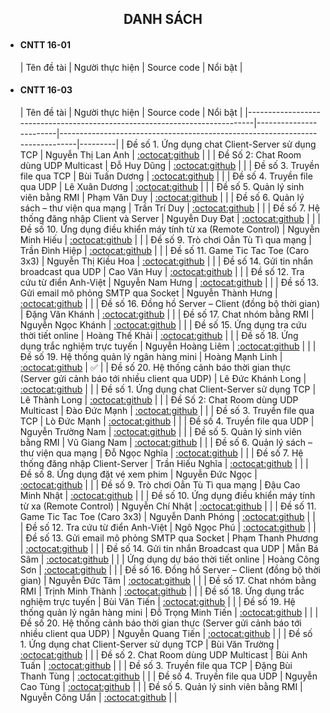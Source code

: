 <h2 align="center">
    DANH SÁCH
</h2>

- #### CNTT 16-01
    | Tên đề tài             | Người thực hiện     | Source code     | Nổi bật     |

- #### CNTT 16-03
    | Tên đề tài                                                                 | Người thực hiện        | Source code                                                                 | Nổi bật |
|----------------------------------------------------------------------------|------------------------|------------------------------------------------------------------------------|---------|
| Đề số 1. Ứng dụng chat Client-Server sử dụng TCP                           | Nguyễn Thị Lan Anh     | [:octocat:github](https://github.com/lanh240224/LapTrinhMang)                |         |
| Đề Số 2: Chat Room dùng UDP Multicast                                      | Đỗ Huy Dũng            | [:octocat:github](https://github.com/dungchay/LapTrinhMangBTL.git)           |         |
| Đề số 3. Truyền file qua TCP                                               | Bùi Tuấn Dương         | [:octocat:github](https://github.com/Doubled2624/LTM-Truyen-File-TCP#)       |         |
| Đề số 4. Truyền file qua UDP                                               | Lê Xuân Dương          | [:octocat:github](https://github.com/duongcutohaha/Truyen-file-UDP)          |         |
| Đề số 5. Quản lý sinh viên bằng RMI                                        | Phạm Văn Duy           | [:octocat:github](https://github.com/phamduy15/LTM-Quan-Li-SV)               |         |
| Đề số 6. Quản lý sách – thư viện qua mạng                                  | Trần Trí Duy           | [:octocat:github](https://github.com/trantriduy0511/Quan-ly-sach-thu-vien-qua-mang/tree/main) | |
| Đề số 7. Hệ thống đăng nhập Client và Server                               | Nguyễn Duy Đạt         | [:octocat:github](https://github.com/datn32988/TCP_Login_Clien_Server)       |         |
| Đề số 10. Ứng dụng điều khiển máy tính từ xa (Remote Control)              | Nguyễn Minh Hiếu       | [:octocat:github](https://github.com/minhhieu362/LTM-Dieu-Khien-May-Tinh-Tu-Xa/) |      |
| Đề số 9. Trò chơi Oẳn Tù Tì qua mạng                                       | Trần Đình Hiệp         | [:octocat:github](https://github.com/HiepTran04/LTM-De9.Tro_Choi_Oan_Tu_Ti_Qua_Mang) | |
| Đề số 11. Game Tic Tac Toe (Caro 3x3)                                      | Nguyễn Thị Kiều Hoa    | [:octocat:github](https://github.com/Balie768/Game-Tic-Tac-Toe-Caro-3x3-)    |         |
| Đề số 14. Gửi tin nhắn broadcast qua UDP                                   | Cao Văn Huy            | [:octocat:github](https://github.com/caovan-huy/gui-tin-nhan-broadcast-qua-UDP/tree/main) | |
| Đề số 12. Tra cứu từ điển Anh-Việt                                         | Nguyễn Nam Hưng        | [:octocat:github](https://github.com/namhung1910/UngDungTraCuuTuDienAnhViet.git) | |
| Đề số 13. Gửi email mô phỏng SMTP qua Socket                               | Nguyễn Thành Hưng      | [:octocat:github](https://github.com/THANHHUNG061204/Send_Email_SMTP)        |         |
| Đề số 16. Đồng hồ Server – Client (đồng bộ thời gian)                      | Đặng Văn Khánh         | [:octocat:github](https://github.com/khanh103204/LTM-Dong-Ho-Server-Client-Dong-Bo-Thoi-Gian.git) | |
| Đề số 17. Chat nhóm bằng RMI                                               | Nguyễn Ngọc Khánh      | [:octocat:github](https://github.com/NguyenKhanh04/LTM-Group-chat-using-RMI.git) | |
| Đề số 15. Ứng dụng tra cứu thời tiết online                                | Hoàng Thế Khải         | [:octocat:github](https://github.com/Suna0011/LTM-Ungdungthoitiet)           |         |
| Đề số 18. Ứng dụng trắc nghiệm trực tuyến                                  | Nguyễn Hoàng Liêm      | [:octocat:github](https://github.com/hliem24/LTM-Online-quiz-application)    |         |
| Đề số 19. Hệ thống quản lý ngân hàng mini                                  | Hoàng Mạnh Linh        | [:octocat:github](https://github.com/manhlinh3011/LTM-He-Thong-Quan-Ly-Ngan-Hang-Mini) | ✅ |
| Đề số 20. Hệ thống cảnh báo thời gian thực (Server gửi cảnh báo tới nhiều client qua UDP) | Lê Đức Khánh Long | [:octocat:github](https://github.com/longgym23/Real_Time_Alert_System)       |         |
| Đề số 1. Ứng dụng chat Client-Server sử dụng TCP                           | Lê Thành Long          | [:octocat:github](https://github.com/ThanhLog/Chat-TCP)                      |         |
| Đề Số 2: Chat Room dùng UDP Multicast                                      | Đào Đức Mạnh           | [:octocat:github](https://github.com/ducmanh04/Chat_Room_dung_UDP_Multicast.git) | |
| Đề số 3. Truyền file qua TCP                                               | Lò Đức Mạnh            | [:octocat:github](https://github.com/6789aggy/Truyen-file-qua-tcp)           |         |
| Đề số 4. Truyền file qua UDP                                               | Nguyễn Trường Nam      | [:octocat:github](https://github.com/ntnguyen03/file_sharing_via_udp)        |         |
| Đề số 5. Quản lý sinh viên bằng RMI                                        | Vũ Giang Nam           | [:octocat:github](https://github.com/RobiRobin555/LTM_quan_ly_sinh_vien_RMI) |         |
| Đề số 6. Quản lý sách – thư viện qua mạng                                  | Đỗ Ngọc Nghĩa          | [:octocat:github](https://github.com/Nghia2624/LTM-Quan-ly-sach-thu-vien-qua-mang) | |
| Đề số 7. Hệ thống đăng nhập Client-Server                                  | Trần Hiếu Nghĩa        | [:octocat:github](https://github.com/nghia5s/LTM_He_thong_dang_nhap_Client-Server.git) | |
| Đề số 8. Ứng dụng đặt vé xem phim                                          | Nguyễn Đức Ngọc        | [:octocat:github](https://github.com/nguyenducngoc2004/Ung-dung-ve-xem-phim) |         |
| Đề số 9. Trò chơi Oẳn Tù Tì qua mạng                                       | Đậu Cao Minh Nhật      | [:octocat:github](https://github.com/minhnhataa/TRO-CHOI-OAN-TU-TI-QUA-MANG) |         |
| Đề số 10. Ứng dụng điều khiển máy tính từ xa (Remote Control)              | Nguyễn Chí Nhật        | [:octocat:github](https://github.com/nhatali/LTM---Ung-Dung-Dieu-Khien-May-Tinh-Tu-Xa) | |
| Đề số 11. Game Tic Tac Toe (Caro 3x3)                                      | Nguyễn Danh Phóng      | [:octocat:github](https://github.com/NguyenDanhPhong270604/LTM-Game-Tic-Tac-Toe-Caro-3x3-) | |
| Đề số 12. Tra cứu từ điển Anh-Việt                                         | Ngô Ngọc Phú           | [:octocat:github](https://github.com/ngongocphu/TuDienAnhViet/tree/main)     |         |
| Đề số 13. Gửi email mô phỏng SMTP qua Socket                               | Phạm Thanh Phương      | [:octocat:github](https://github.com/Pham-Thanh-Phuong/LTM-Gui-Email-Mo-Phong-SMTP-Qua-Socket) | |
| Đề số 14. Gửi tin nhắn Broadcast qua UDP                                   | Mẫn Bá Sâm             | [:octocat:github](https://github.com/sam04cd/LTM-BTL)                        |         |
| Ứng dụng dự báo thời tiết online                                           | Hoàng Công Sơn         | [:octocat:github](https://github.com/Sonhoang19092004/LTM-Du-Bao-Thoi-Tiet-Online.git) | |
| Đề số 16. Đồng hồ Server – Client (đồng bộ thời gian)                      | Nguyễn Đức Tâm         | [:octocat:github](https://github.com/ductam2594/dong-ho-Server-Client)       |         |
| Đề số 17. Chat nhóm bằng RMI                                               | Trịnh Minh Thành       | [:octocat:github](https://github.com/mthanh04/LTM-ChatRoom)                  |         |
| Đề số 18. Ứng dụng trắc nghiệm trực tuyến                                  | Bùi Văn Tiến           | [:octocat:github](https://github.com/tienbuicf35/LTM-Trac-Nghiem-Truc-Tuyen.git) | |
| Đề số 19. Hệ thống quản lý ngân hàng mini                                  | Đỗ Trọng Minh Tiến     | [:octocat:github](https://github.com/tienbry9999/LTM-He-Thong-Quan-Ly-Ngan-Hang-Mini) | |
| Đề số 20. Hệ thống cảnh báo thời gian thực (Server gửi cảnh báo tới nhiều client qua UDP) | Nguyễn Quang Tiến | [:octocat:github](https://github.com/tiennq004/LTM_he_thong_canh_bao_thoi_gian_thuc) | |
| Đề số 1. Ứng dụng chat Client-Server sử dụng TCP                           | Bùi Văn Trường         | [:octocat:github](https://github.com/truong2004/LTM-Chat-client-server-TCP/tree/main) | |
| Đề số 2. Chat Room dùng UDP Multicast                                      | Bùi Anh Tuấn           | [:octocat:github](https://github.com/tuancntt1603/Chat-Room-dung-UDP-Multicas.git) | |
| Đề số 3. Truyền file qua TCP                                               | Đặng Bùi Thanh Tùng    | [:octocat:github](https://github.com/maidkalstit/TruyenfileTCP)              |         |
| Đề số 4. Truyền file qua UDP                                               | Nguyễn Cao Tùng        | [:octocat:github](https://github.com/Nek0h1me/truyen-file-qua-UDP)           |         |
| Đề số 5. Quản lý sinh viên bằng RMI                                        | Nguyễn Công Uẩn        | [:octocat:github](https://github.com/CongUan04/Quan_Ly_Sinh_Vien_bang_RMI)   |         |
